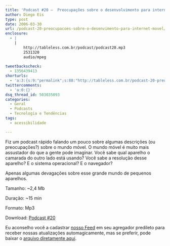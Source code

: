 ```yaml
---
title: 'Podcast #20 –  Preocupações sobre o desenvolvimento para internet móvel'
author: Diego Eis
type: post
date: 2006-03-30
url: /podcast-20-preocupacoes-sobre-o-desenvimento-para-internet-movel/
enclosure:
  - |
    |
        http://tableless.com.br/podcast/podcast20.mp3
        2531320
        audio/mpeg
        
tweetbackscheck:
  - 1356439413
shorturls:
  - 'a:3:{s:9:"permalink";s:88:"http://tableless.com.br/podcast-20-preocupacoes-sobre-o-desenvimento-para-internet-movel";s:7:"tinyurl";s:26:"http://tinyurl.com/3zdj5or";s:4:"isgd";s:19:"http://is.gd/FTgTQm";}'
twittercomments:
  - 'a:0:{}'
dsq_thread_id: 503035093
categories:
  - Geral
  - Podcasts
  - Tecnologia e Tendências
tags:
  - acessibilidade

---
```

Fiz um podcast rápido falando um pouco sobre algumas descrições (ou preocupações?) sobre o mundo móvel. O mundo móvel é muito mais assustador do que a gente pode imaginar. Você sabe qual aparelho o camarada do outro lado está usando? Você sabe a resolução desse aparelho? E o sistema operacional? E o navegador?
  
Apenas algumas devagações sobre esse grande mundo de pequenos aparelhos.

Tamanho: ~2,4 Mb
  
Duração: ~15 min
  
Formato: Mp3
  
Download: [Podcast #20][1]

Eu aconselho você a cadastrar [nosso Feed][2] em seu agregador predileto para receber nossas atualizações automagicamente, mas se preferir, pode baixar o [arquivo diretamente aqui][1].

 [1]: http://tableless.com.br/podcast/podcast20.mp3 "Podcast 20 do Tableless"
 [2]: http://tableless.com.br/feed/ "Notícias e Podcasts sobre Web Standards"